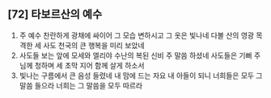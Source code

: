 ## [72] 타보르산의 예수

1) 주 예수 찬란하게 광채에 싸이어 그 모습 변하시고 그 옷은 빛나네 다볼 산의 영광 목격한 세 사도 천국의 큰 행복을 미리 보았네  
2) 사도들 보는 앞에 모세와 엘리야 수난의 복된 신비 주 말씀 하셨네 사도들은 기뻐 주님께 청하며 세 초막 지어 함께 살게 하소서  
3) 빛나는 구름에서 큰 음성 들렸네 내 맘에 드는 자요 내 아들이 되니 너희들은 모두 그 말씀 들으라 너희는 그 말씀을 모두 따르라
